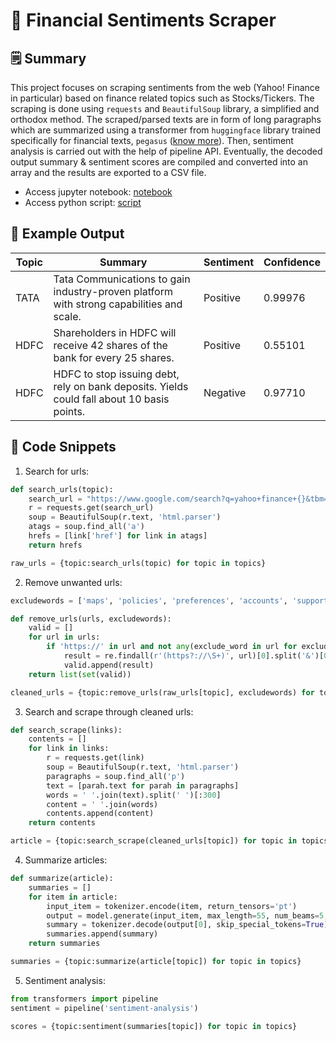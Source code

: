 # 📰 Financial Sentiments Scraper

## 🗒️ Summary

This project focuses on scraping sentiments from the web (Yahoo! Finance in particular) based on finance related topics such as Stocks/Tickers. The scraping is done using `requests` and `BeautifulSoup` library, a simplified and orthodox method. The scraped/parsed texts are in form of long paragraphs which are summarized using a transformer from `huggingface` library trained specifically for financial texts, `pegasus` ([know more](https://huggingface.co/docs/transformers/model_doc/pegasus)). Then, sentiment analysis is carried out with the help of pipeline API. Eventually, the decoded output summary & sentiment scores are compiled and converted into an array and the results are exported to a CSV file.

- Access jupyter notebook: [notebook](content/notebook.ipynb)
- Access python script: [script](content/main.py)

## 📱 Example Output

| Topic  | Summary | Sentiment | Confidence |
| ------ | ------- | --------- | ---------- |
| TATA  | Tata Communications to gain industry-proven platform with strong capabilities and scale. | Positive | 0.99976 |
| HDFC  | Shareholders in HDFC will receive 42 shares of the bank for every 25 shares. | Positive | 0.55101 |
| HDFC  | HDFC to stop issuing debt, rely on bank deposits. Yields could fall about 10 basis points. | Negative | 0.97710 |

## 📑 Code Snippets

1. Search for urls:
```python
def search_urls(topic):
    search_url = "https://www.google.com/search?q=yahoo+finance+{}&tbm=nws".format(topic)
    r = requests.get(search_url)
    soup = BeautifulSoup(r.text, 'html.parser')
    atags = soup.find_all('a')
    hrefs = [link['href'] for link in atags]
    return hrefs

raw_urls = {topic:search_urls(topic) for topic in topics}
```

2. Remove unwanted urls:
```python
excludewords = ['maps', 'policies', 'preferences', 'accounts', 'support']

def remove_urls(urls, excludewords):
    valid = []
    for url in urls: 
        if 'https://' in url and not any(exclude_word in url for exclude_word in excludewords):
            result = re.findall(r'(https?://\S+)', url)[0].split('&')[0]
            valid.append(result)
    return list(set(valid))

cleaned_urls = {topic:remove_urls(raw_urls[topic], excludewords) for topic in topics}
```

3. Search and scrape through cleaned urls:
```python
def search_scrape(links):
    contents = []
    for link in links: 
        r = requests.get(link)
        soup = BeautifulSoup(r.text, 'html.parser')
        paragraphs = soup.find_all('p')
        text = [parah.text for parah in paragraphs]
        words = ' '.join(text).split(' ')[:300]
        content = ' '.join(words)
        contents.append(content)
    return contents

article = {topic:search_scrape(cleaned_urls[topic]) for topic in topics}
```

4. Summarize articles:
```python
def summarize(article):
    summaries = []
    for item in article:
        input_item = tokenizer.encode(item, return_tensors='pt')
        output = model.generate(input_item, max_length=55, num_beams=5, early_stopping=True)
        summary = tokenizer.decode(output[0], skip_special_tokens=True)
        summaries.append(summary)
    return summaries

summaries = {topic:summarize(article[topic]) for topic in topics}
```

5. Sentiment analysis:
```python
from transformers import pipeline
sentiment = pipeline('sentiment-analysis')

scores = {topic:sentiment(summaries[topic]) for topic in topics}
```
